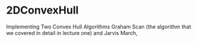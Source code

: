 # 2DConvexHull
Implementing Two Convex Hull Algorithms
Graham Scan (the algorithm that we covered in detail in lecture one) and Jarvis March,
